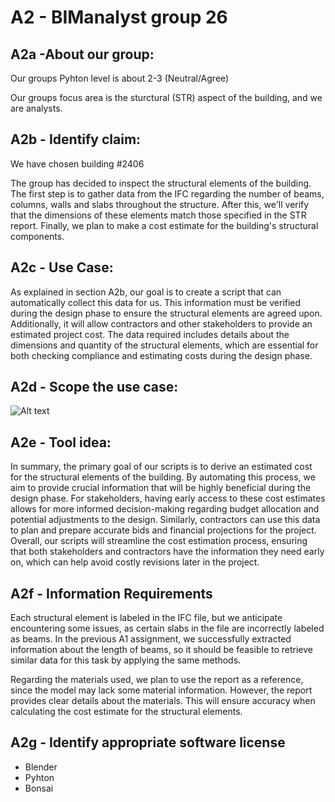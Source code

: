 # A2 - BIManalyst group 26

## A2a -About our group:
Our groups Pyhton level is about 2-3 (Neutral/Agree)

Our groups focus area is the sturctural (STR) aspect of the building, and we are analysts.

## A2b - Identify claim:
We have chosen building #2406

The group has decided to inspect the structural elements of the building. The first step is to gather data from the IFC regarding the number of beams, columns, walls and slabs throughout the structure. After this, we'll verify that the dimensions of these elements match those specified in the STR report.
Finally, we plan to make a cost estimate for the building's structural components.

## A2c - Use Case:
As explained in section A2b, our goal is to create a script that can automatically collect this data for us. This information must be verified during the design phase to ensure the structural elements are agreed upon. Additionally, it will allow contractors and other stakeholders to provide an estimated project cost.
The data required includes details about the dimensions and quantity of the structural elements, which are essential for both checking compliance and estimating costs during the design phase.

## A2d - Scope the use case:
![Alt text](BIManalyst_g_26/A2/BPMN.jpg)

## A2e - Tool idea:
In summary, the primary goal of our scripts is to derive an estimated cost for the structural elements of the building. By automating this process, we aim to provide crucial information that will be highly beneficial during the design phase.
For stakeholders, having early access to these cost estimates allows for more informed decision-making regarding budget allocation and potential adjustments to the design. Similarly, contractors can use this data to plan and prepare accurate bids and financial projections for the project. 
Overall, our scripts will streamline the cost estimation process, ensuring that both stakeholders and contractors have the information they need early on, which can help avoid costly revisions later in the project.


## A2f - Information Requirements
Each structural element is labeled in the IFC file, but we anticipate encountering some issues, as certain slabs in the file are incorrectly labeled as beams. In the previous A1 assignment, we successfully extracted information about the length of beams, so it should be feasible to retrieve similar data for this task by applying the same methods.

Regarding the materials used, we plan to use the report as a reference, since the model may lack some material information. However, the report provides clear details about the materials. This will ensure accuracy when calculating the cost estimate for the structural elements.

## A2g - Identify appropriate software license
- Blender
- Pyhton
- Bonsai
